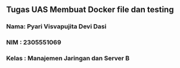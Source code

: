 ## Tugas UAS Membuat Docker file dan testing
### Nama: Pyari Visvapujita Devi Dasi
### NIM : 2305551069
### Kelas : Manajemen Jaringan dan Server B
